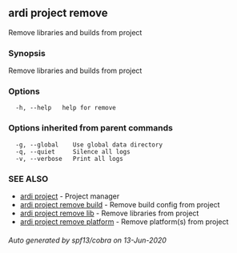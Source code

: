 ## ardi project remove

Remove libraries and builds from project

### Synopsis


Remove libraries and builds from project

### Options

```
  -h, --help   help for remove
```

### Options inherited from parent commands

```
  -g, --global    Use global data directory
  -q, --quiet     Silence all logs
  -v, --verbose   Print all logs
```

### SEE ALSO

* [ardi project](ardi_project.md)	 - Project manager
* [ardi project remove build](ardi_project_remove_build.md)	 - Remove build config from project
* [ardi project remove lib](ardi_project_remove_lib.md)	 - Remove libraries from project
* [ardi project remove platform](ardi_project_remove_platform.md)	 - Remove platform(s) from project

###### Auto generated by spf13/cobra on 13-Jun-2020
